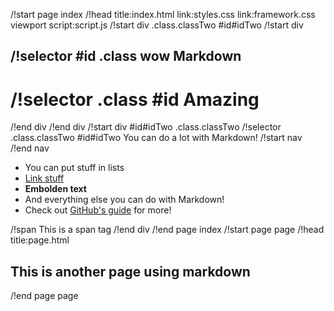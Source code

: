 /!start page index
/!head title:index.html link:styles.css link:framework.css viewport script:script.js
/!start div .class.classTwo #id#idTwo
/!start div
## /!selector #id .class wow Markdown
# /!selector .class #id Amazing
/!end div
/!end div
/!start div #id#idTwo .class.classTwo
/!selector .class.classTwo #id#idTwo You can do a lot with Markdown!
/!start nav
/!end nav

- You can put stuff in lists
- [Link stuff](https://google.com)
- **Embolden text**
- And everything else you can do with Markdown!
- Check out [GitHub's guide](https://guides.github.com/features/mastering-markdown/) for more!

/!span This is a span tag
/!end div
/!end page index
/!start page page
/!head title:page.html
## This is another page using markdown
/!end page page
